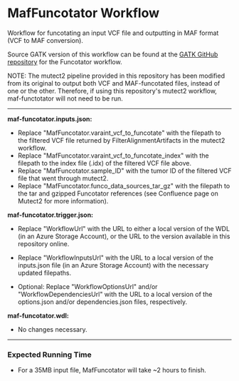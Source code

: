 # MafFuncotator Workflow
Workflow for funcotating an input VCF file and outputting in MAF format (VCF to MAF conversion).

Source GATK version of this workflow can be found at the [GATK GitHub repository](https://github.com/broadinstitute/gatk/tree/master/scripts/funcotator_wdl) for the Funcotator workflow.

NOTE: The mutect2 pipeline provided in this repository has been modified from its original to output both VCF and MAF-funcotated files, instead of one or the other. Therefore, if using this repository's mutect2 workflow, maf-functotator will not need to be run.

---

**maf-funcotator.inputs.json:** 

* Replace "MafFuncotator.varaint_vcf_to_funcotate" with the filepath to the filtered VCF file returned by FilterAlignmentArtifacts in the mutect2 workflow.
* Replace "MafFuncotator.varaint_vcf_to_funcotate_index" with the filepath to the index file (.idx) of the filtered VCF file above.
* Replace "MafFuncotator.sample_ID" with the tumor ID of the filtered VCF file that went through mutect2.
* Replace "MafFuncotator.funco_data_sources_tar_gz" with the filepath to the tar and gzipped Funcotator references (see Confluence page on Mutect2 for more information).


**maf-funcotator.trigger.json:**

* Replace "WorkflowUrl" with the URL to either a local version of the WDL (in an Azure Storage Account), or the URL to the version available in this repository online.

* Replace "WorkflowInputsUrl" with the URL to a local version of the inputs.json file (in an Azure Storage Account) with the necessary updated filepaths.

* Optional: Replace "WorkflowOptionsUrl" and/or "WorkflowDependenciesUrl" with the URL to a local version of the options.json and/or dependencies.json files, respectively.

**maf-funcotator.wdl:**

* No changes necessary.

---

### Expected Running Time
* For a 35MB input file, MafFuncotator will take ~2 hours to finish.
